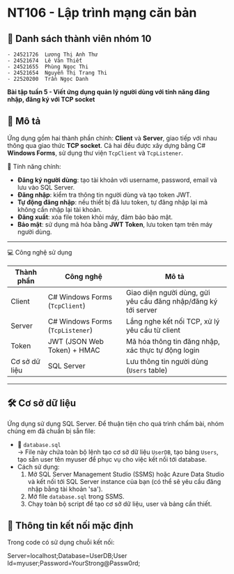 ﻿# NT106 - Lập trình mạng căn bản
## 👥 Danh sách thành viên nhóm 10    
	- 24521726	Lương Thị Anh Thư  
	- 24521674	Lê Văn Thiết  
	- 24521655	Phùng Ngọc Thi  
	- 24521654	Nguyễn Thị Trang Thi  
	- 22520200	Trần Ngọc Danh  

**Bài tập tuần 5 - Viết ứng dụng quản lý người dùng với tính năng đăng nhập, đăng ký với TCP socket**  
  
## 📝 Mô tả

Ứng dụng gồm hai thành phần chính: **Client** và **Server**, giao tiếp với nhau thông qua giao thức **TCP socket**. Cả hai đều được xây dựng bằng C# **Windows Forms**, sử dụng thư viện `TcpClient` và `TcpListener`.

🔑 Tính năng chính:
- **Đăng ký người dùng**: tạo tài khoản với username, password, email và lưu vào SQL Server.
- **Đăng nhập**: kiểm tra thông tin người dùng và tạo token JWT.
- **Tự động đăng nhập**: nếu thiết bị đã lưu token, tự đăng nhập lại mà không cần nhập lại tài khoản.
- **Đăng xuất**: xóa file token khỏi máy, đảm bảo bảo mật.
- **Bảo mật**: sử dụng mã hóa bằng **JWT Token**, lưu token tạm trên máy người dùng.

---

💻 Công nghệ sử dụng

| Thành phần | Công nghệ | Mô tả |
|-----------|-----------|-------|
| Client    | C# Windows Forms (`TcpClient`) | Giao diện người dùng, gửi yêu cầu đăng nhập/đăng ký tới server |
| Server    | C# Windows Forms (`TcpListener`) | Lắng nghe kết nối TCP, xử lý yêu cầu từ client |
| Token     | JWT (JSON Web Token) + HMAC | Mã hóa thông tin đăng nhập, xác thực tự động login |
| Cơ sở dữ liệu | SQL Server | Lưu thông tin người dùng (`Users` table) |

---

## 🛠️ Cơ sở dữ liệu

Ứng dụng sử dụng SQL Server. Để thuận tiện cho quá trình chấm bài, nhóm chúng em đã chuẩn bị sẵn file:

- 📁 `database.sql`  
  → File này chứa toàn bộ lệnh tạo cơ sở dữ liệu `UserDB`, tạo bảng `Users`, tạo sẵn user tên myuser để phục vụ cho việc kết nối tới database.
- Cách sử dụng:  
  1. Mở SQL Server Management Studio (SSMS) hoặc Azure Data Studio và kết nối tới SQL Server instance của bạn (có thể sẽ yêu cầu đăng nhập bằng tài khoản 'sa').
  2. Mở file `database.sql` trong SSMS.
  3. Chạy toàn bộ script để tạo cơ sở dữ liệu, user và bảng cần thiết.

## 🔐 Thông tin kết nối mặc định

Trong code có sử dụng chuỗi kết nối:

Server=localhost;Database=UserDB;User Id=myuser;Password=YourStrong@Passw0rd;


